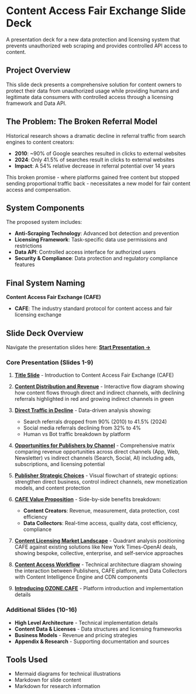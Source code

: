 # Content Access Fair Exchange Slide Deck

A presentation deck for a new data protection and licensing system that prevents unauthorized web scraping and provides controlled API access to content.

## Project Overview

This slide deck presents a comprehensive solution for content owners to protect their data from unauthorized usage while providing humans and legitimate data consumers with controlled access through a licensing framework and Data API.

## The Problem: The Broken Referral Model

Historical research shows a dramatic decline in referral traffic from search engines to content creators:

- **2010**: ~90% of Google searches resulted in clicks to external websites
- **2024**: Only 41.5% of searches result in clicks to external websites
- **Impact**: A 54% relative decrease in referral potential over 14 years

This broken promise - where platforms gained free content but stopped sending proportional traffic back - necessitates a new model for fair content access and compensation.

## System Components

The proposed system includes:

- **Anti-Scraping Technology**: Advanced bot detection and prevention
- **Licensing Framework**: Task-specific data use permissions and restrictions
- **Data API**: Controlled access interface for authorized users
- **Security & Compliance**: Data protection and regulatory compliance features

## Final System Naming

**Content Access Fair Exchange (CAFE)**

- **CAFE**: The industry standard protocol for content access and fair licensing exchange

## Slide Deck Overview

Navigate the presentation slides here: **[Start Presentation →](slide-01-title.md)**

### Core Presentation (Slides 1-9)

1. **[Title Slide](slide-01-title.md)** - Introduction to Content Access Fair Exchange (CAFE)

2. **[Content Distribution and Revenue](slide-02-the-content-value-matrix.md)** - Interactive flow diagram showing how content flows through direct and indirect channels, with declining referrals highlighted in red and growing indirect channels in green

3. **[Direct Traffic in Decline](slide-03-decline-in-referrals.md)** - Data-driven analysis showing:
   - Search referrals dropped from 90% (2010) to 41.5% (2024)
   - Social media referrals declining from 32% to 4%
   - Human vs Bot traffic breakdown by platform

4. **[Opportunities for Publishers by Channel](slide-04-value-exchange-models.md)** - Comprehensive matrix comparing revenue opportunities across direct channels (App, Web, Newsletter) vs indirect channels (Search, Social, AI) including ads, subscriptions, and licensing potential

5. **[Publisher Strategic Choices](slide-05-content-creator-choices.md)** - Visual flowchart of strategic options: strengthen direct business, control indirect channels, new monetization models, and content protection

6. **[CAFE Value Proposition](slide-06-cafe-value-proposition.md)** - Side-by-side benefits breakdown:
   - **Content Creators**: Revenue, measurement, data protection, cost efficiency
   - **Data Collectors**: Real-time access, quality data, cost efficiency, compliance

7. **[Content Licensing Market Landscape](slide-07-market-landscape.md)** - Quadrant analysis positioning CAFE against existing solutions like New York Times-OpenAI deals, showing bespoke, collective, enterprise, and self-service approaches

8. **[Content Access Workflow](slide-08-components-needed-for-content-access.md)** - Technical architecture diagram showing the interaction between Publishers, CAFE platform, and Data Collectors with Content Intelligence Engine and CDN components

9. **[Introducing OZONE.CAFE](slide-09-introducing-ozone-cafe.md)** - Platform introduction and implementation details

### Additional Slides (10-16)
- **High Level Architecture** - Technical implementation details
- **Content Data & Licenses** - Data structures and licensing frameworks  
- **Business Models** - Revenue and pricing strategies
- **Appendix & Research** - Supporting documentation and sources

## Tools Used

- Mermaid diagrams for technical illustrations
- Markdown for slide content
- Markdown for research information
